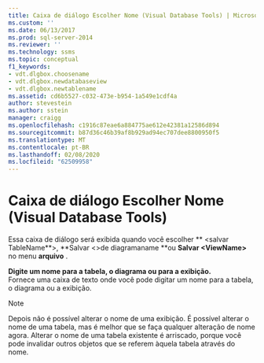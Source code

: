```yaml
---
title: Caixa de diálogo Escolher Nome (Visual Database Tools) | Microsoft Docs
ms.custom: ''
ms.date: 06/13/2017
ms.prod: sql-server-2014
ms.reviewer: ''
ms.technology: ssms
ms.topic: conceptual
f1_keywords:
- vdt.dlgbox.choosename
- vdt.dlgbox.newdatabaseview
- vdt.dlgbox.newtablename
ms.assetid: cd6b5527-c032-473e-b954-1a549e1cdf4a
author: stevestein
ms.author: sstein
manager: craigg
ms.openlocfilehash: c1916c87eae6a884775ae612e42381a12586d894
ms.sourcegitcommit: b87d36c46b39af8b929ad94ec707dee8800950f5
ms.translationtype: MT
ms.contentlocale: pt-BR
ms.lasthandoff: 02/08/2020
ms.locfileid: "62509958"
---
```

# <a name="choose-name-dialog-box-visual-database-tools"></a>Caixa de diálogo Escolher Nome (Visual Database Tools)
  Essa caixa de diálogo será exibida quando você escolher ** \<salvar TableName**>, **Salvar \<>de diagramaname **ou **Salvar \<ViewName>** no menu **arquivo** .  
  
 **Digite um nome para a tabela, o diagrama ou para a exibição.**  
 Fornece uma caixa de texto onde você pode digitar um nome para a tabela, o diagrama ou a exibição.  
  
> [!NOTE]  
>  Depois não é possível alterar o nome de uma exibição. É possível alterar o nome de uma tabela, mas é melhor que se faça qualquer alteração de nome agora. Alterar o nome de uma tabela existente é arriscado, porque você pode invalidar outros objetos que se referem àquela tabela através do nome.  
  
  

